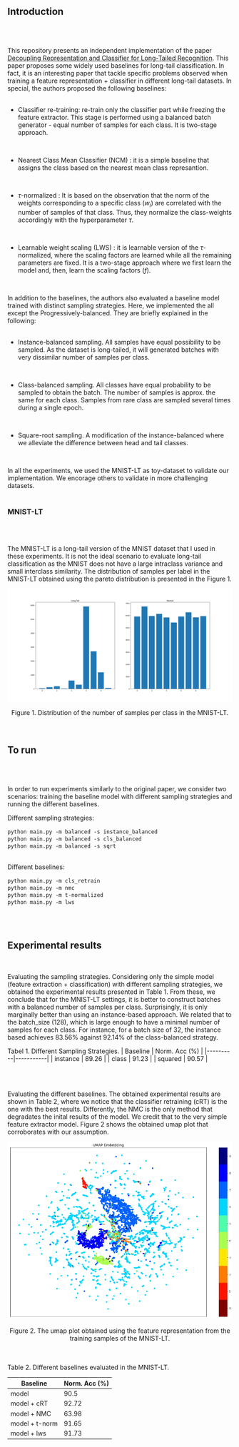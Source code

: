 ## Introduction
<br>
<br>

This repository presents an independent implementation of the paper [Decoupling Representation and Classifier for Long-Tailed Recognition](https://arxiv.org/abs/1910.09217). This paper proposes some widely used baselines for long-tail classification. In fact, it is an interesting paper that tackle specific problems observed when training a feature representation + classifier in different long-tail datasets. In special, the authors proposed the following baselines:
<br>
<br>

- Classifier re-training: re-train only the classifier part while freezing the feature extractor. This stage is performed using a balanced batch generator - equal number of samples for each class. It is two-stage approach.
<br>

- Nearest Class Mean Classifier (NCM) : it is a simple baseline that assigns the class based on the nearest mean class represantion. 
<br>

- $\tau$-normalized : It is based on the observation that the norm of the weights corresponding to a specific class ($w_i$) are correlated with the number of samples of that class. Thus, they normalize the class-weights accordingly with the hyperparameter $\tau$.
<br>

- Learnable weight scaling (LWS) : it is learnable version of the $\tau$-normalized, where the scaling factors are learned while all the remaining parameters are fixed. It is a two-stage approach where we first learn the model and, then, learn the scaling factors ($f$).
<br>

In addition to the baselines, the authors also evaluated a baseline model trained with distinct sampling strategies. Here, we implemented the all except the Progressively-balanced. They are briefly explained in the following:
<br>
<br>

- Instance-balanced sampling. All samples have equal possibility to be sampled. As the dataset is long-tailed, it will generated batches with very dissimilar number of samples per class.
<br>

- Class-balanced sampling. All classes have equal probability to be sampled to obtain the batch. The number of samples is approx. the same for each class. Samples from rare class are sampled several times during a single epoch.
<br>

- Square-root sampling. A modification of the instance-balanced where we alleviate the difference between head and tail classes.
<br>


In all the experiments, we used the MNIST-LT as toy-dataset to validate our implementation. We encorage others to validate in more challenging datasets. 
<br>
<br>

### MNIST-LT

<br>
<br>

The MNIST-LT is a long-tail version of the MNIST dataset that I used in these experiments. It is not the ideal scenario to evaluate long-tail classification as the MNIST does not have a large intraclass variance and small interclass similarity. The distribution of samples per label in the MNIST-LT obtained using the pareto distribution is presented in the Figure 1. 

![](./MNIST-LT.png)
<center> Figure 1. Distribution of the number of samples per class in the MNIST-LT.</center>

<br>
<br>


## To run
<br>
<br>

In order to run experiments similarly to the original paper, we consider two scenarios: training the baseline model with different sampling strategies and running the different baselines.
<br>

Different sampling strategies:

```
python main.py -m balanced -s instance_balanced
python main.py -m balanced -s cls_balanced
python main.py -m balanced -s sqrt
```

<br>
Different baselines:

```
python main.py -m cls_retrain
python main.py -m nmc
python main.py -m t-normalized
python main.py -m lws
```
<br>
<br>

## Experimental results
<br>

Evaluating the sampling strategies. Considering only the simple model (feature extraction + classification) with different sampling strategies, we obtained the experimental results presented in Table 1. From these, we conclude that for the MNIST-LT settings, it is better to construct batches with a balanced number of samples per class. Surprisingly, it is only marginally better than using an instance-based approach. We related that to the batch_size (128), which is large enough to have a minimal number of samples for each class. For instance, for a batch size of 32, the instance based achieves 83.56% against 92.14% of the class-balanced strategy. 
<br>

Tabel 1. Different Sampling Strategies.
| Baseline | Norm. Acc (%) |
|----------|-----------|
| instance | 89.26     |
| class    | 91.23     |
| squared  | 90.57     |

<br>
<br>

Evaluating the different baselines. The obtained experimental results are shown in Table 2, where we notice that the classifier retraining (cRT) is the one with the best results. Differently, the NMC is the only method that degradates the inital results of the model. We credit that to the very simple feature extractor model. Figure 2 shows the obtained umap plot that corroborates with our assumption. 

![](./umap_plot.png)
<center>Figure 2. The umap plot obtained using the feature representation from the training samples of the MNIST-LT.</center>

<br>
<br>

Table 2. Different baselines evaluated in the MNIST-LT.

| Baseline       | Norm. Acc (%) |
|----------------|-----------|
| model          | 90.5      |
| model + cRT    | 92.72     |
| model + NMC    | 63.98     |
| model + t-norm | 91.65     |
| model + lws    | 91.73     |
